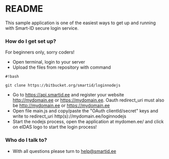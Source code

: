 # README #

This sample application is one of the easiest ways to get up and running with Smart-ID secure login service.

### How do I get set up? ###

For beginners only, sorry coders!

* Open terminal, login to your server 
* Upload the files from repository  with command
```
#!bash

git clone https://bitbucket.org/smartid/loginnodejs
```

* Go to https://api.smartid.ee and register your website http://mydomain.ee or https://mydomain.ee. Oauth redirect_uri must also be http://mydomain.ee or https://mydomain.ee
* Open file main.js and copy/paste the "OAuth clientId/secret" keys and write to redirect_uri http(s)://mydomain.ee/loginnodejs
* Start the nodejs process, open the application at mydomen.ee/ and click on eIDAS logo to start the login process!

### Who do I talk to? ###

* With all questions please turn to help@smartid.ee